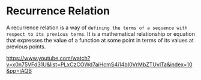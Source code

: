 # Recurrence Relation
A recurrence relation is a way of `defining the terms of a sequence with respect to its previous terms`. It is a mathematical relationship or equation that expresses the value of a function at some point in terms of its values at previous points. 

https://www.youtube.com/watch?v=x0n75VFd31U&list=PLxCzCOWd7aiHcmS4i14bI0VrMbZTUvlTa&index=10&pp=iAQB